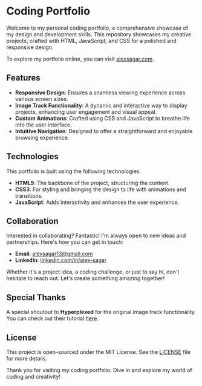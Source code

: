 # Coding Portfolio

Welcome to my personal coding portfolio, a comprehensive showcase of my design and development skills. This repository showcases my creative projects, crafted with HTML, JavaScript, and CSS for a polished and responsive design.

To explore my portfolio online, you can visit [alexsagar.com](https://alexsagar.com).


## Features

- **Responsive Design**: Ensures a seamless viewing experience across various screen sizes.
- **Image Track Functionality**: A dynamic and interactive way to display projects, enhancing user engagement and visual appeal.
- **Custom Animations**: Crafted using CSS and JavaScript to breathe life into the user interface.
- **Intuitive Navigation**: Designed to offer a straightforward and enjoyable browsing experience.


## Technologies

This portfolio is built using the following technologies:

- **HTML5**: The backbone of the project, structuring the content.
- **CSS3**: For styling and bringing the design to life with animations and transitions.
- **JavaScript**: Adds interactivity and enhances the user experience.


## Collaboration

Interested in collaborating? Fantastic! I'm always open to new ideas and partnerships. Here's how you can get in touch:

- **Email**: [alexsagar13@gmail.com](mailto:alexsagar13@gmail.com)
- **LinkedIn**: [linkedin.com/in/alex-sagar](https://linkedin.com/in/alex-sagar)

Whether it's a project idea, a coding challenge, or just to say hi, don't hesitate to reach out. Let's create something amazing together!


## Special Thanks

A special shoutout to **Hyperplexed** for the original image track functionality. You can check out their tutorial [here](https://youtu.be/PkADl0HubMY).


## License

This project is open-sourced under the MIT License. See the [LICENSE](LICENSE.md) file for more details.



Thank you for visiting my coding portfolio. Dive in and explore my world of coding and creativity!
